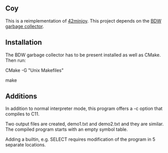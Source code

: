 Coy
---

This is a reimplementation of [42minjoy](https://github.com/Wodan58/42minjoy).
This project depends on the [BDW garbage collector](https://github.com/ivmai/bdwgc).

Installation
------------

The BDW garbage collector has to be present installed as well as CMake. Then run:

CMake -G "Unix Makefiles"

make

Additions
---------

In addition to normal interpreter mode, this program offers a -c option that
compiles to C11.

Two output files are created, demo1.txt and demo2.txt and they are similar.
The compiled program starts with an empty symbol table.

Adding a builtin, e.g. SELECT requires modification of the program in 5
separate locations.
